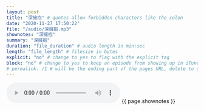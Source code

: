 ```yaml
---
layout: post
title: "深擁抱" # quotes allow forbidden characters like the colon
date: "2020-11-27 17:50:22"
file: "/audio/深擁抱.mp3"
shownotes: "深擁抱"
summary: "深擁抱"
duration: "file_duration" # audio length in min:sec
length: "file_length" # filesize in bytes
explicit: "no" # change to yes to flag with the explicit tag
block: "no" # change to yes to keep an episode from showing up in iTunes
# permalink: /1 # will be the ending part of the pages URL, delete to default to the title
---
```


<audio controls>
<source src="{{site.url}}{{site.baseurl}}{{ page.file }}" type="audio/x-mp3">
Your browser does not support the audio element.
</audio>
{{ page.shownotes }}
